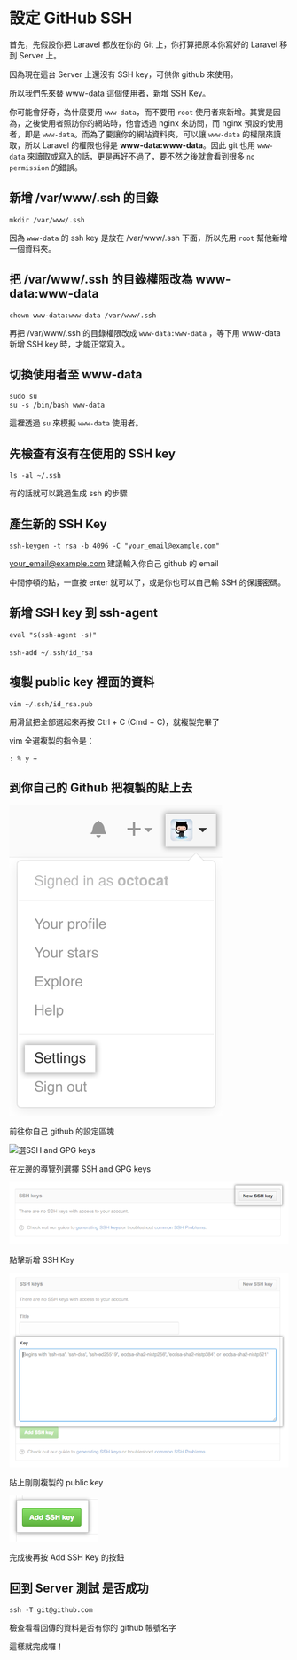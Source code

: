 # 設定 GitHub SSH

首先，先假設你把 Laravel 都放在你的 Git 上，你打算把原本你寫好的 Laravel 移到 Server 上。

因為現在這台 Server 上還沒有 SSH key，可供你 github 來使用。

所以我們先來替 www-data 這個使用者，新增 SSH Key。

你可能會好奇，為什麼要用 ```www-data```，而不要用 ```root``` 使用者來新增。其實是因為，之後使用者照訪你的網站時，他會透過 nginx 來訪問，而 nginx 預設的使用者，即是 ```www-data```。而為了要讓你的網站資料夾，可以讓 ```www-data``` 的權限來讀取，所以 Laravel 的權限也得是 **www-data:www-data**。因此 git 也用 ```www-data``` 來讀取或寫入的話，更是再好不過了，要不然之後就會看到很多 ```no permission``` 的錯誤。

## 新增 /var/www/.ssh 的目錄

	mkdir /var/www/.ssh
	
因為 ```www-data``` 的 ssh key 是放在 /var/www/.ssh 下面，所以先用 ```root``` 幫他新增一個資料夾。	
	
## 把 /var/www/.ssh 的目錄權限改為 www-data:www-data

	chown www-data:www-data /var/www/.ssh
	
再把 /var/www/.ssh 的目錄權限改成 ```www-data:www-data``` ，等下用 www-data  新增 SSH key 時，才能正常寫入。

## 切換使用者至 www-data

	sudo su
	su -s /bin/bash www-data
	
這裡透過 ```su``` 來模擬 ```www-data``` 使用者。	
## 先檢查有沒有在使用的 SSH key

	ls -al ~/.ssh
	
有的話就可以跳過生成 ssh 的步驟

## 產生新的 SSH Key

	ssh-keygen -t rsa -b 4096 -C "your_email@example.com"

your_email@example.com 建議輸入你自己 github 的 email

中間停頓的點，一直按 enter 就可以了，或是你也可以自己輸 SSH 的保護密碼。

## 新增 SSH key 到 ssh-agent

	eval "$(ssh-agent -s)"
	
	ssh-add ~/.ssh/id_rsa
	
## 複製 public key 裡面的資料

	vim ~/.ssh/id_rsa.pub

用滑鼠把全部選起來再按 Ctrl + C (Cmd + C)，就複製完畢了

vim 全選複製的指令是：

	: % y +	

## 到你自己的 Github 把複製的貼上去

![前往帳戶的設定](image/01.png)

前往你自己 github 的設定區塊

![選SSH and GPG keys](iamge/02.png)

在左邊的導覽列選擇 SSH and GPG keys

![新增ssh key](image/03.png)

點擊新增 SSH Key

![貼上剛剛複製的public key](image/04.png)

貼上剛剛複製的 public key

![完成後再按Add SSH Key](image/05.png)

完成後再按 Add SSH Key 的按鈕

## 回到 Server 測試 是否成功

	ssh -T git@github.com
	
檢查看看回傳的資料是否有你的 github 帳號名字


這樣就完成囉！	








